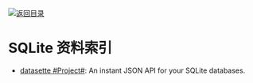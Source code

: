[![返回目录](https://parg.co/UGo)](https://github.com/wxyyxc1992/Awesome-Links) 
 
 
# SQLite 资料索引

- [datasette #Project#](https://github.com/simonw/datasette): An instant JSON API for your SQLite databases.